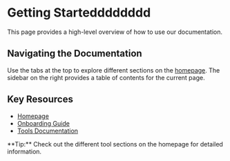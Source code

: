 # Getting Startedddddddd

This page provides a high-level overview of how to use our documentation.

## Navigating the Documentation

Use the tabs at the top to explore different sections on the [homepage](index.md). The sidebar on the right provides a table of contents for the current page.

## Key Resources

- [Homepage](index.md)
- [Onboarding Guide](onboarding.md)
- [Tools Documentation](tools/index.md)

<div class="content-box">
    **Tip:** Check out the different tool sections on the homepage for detailed information.
</div>
